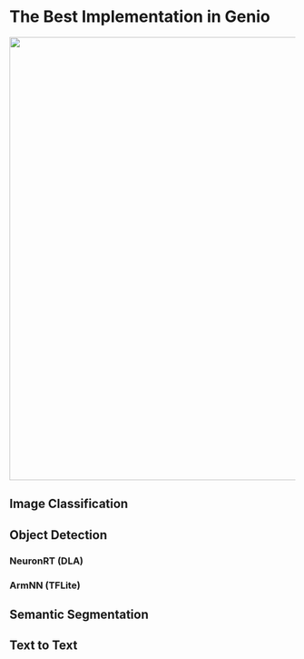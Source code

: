 # The Best Implementation in Genio

<div align="center">
<img src="https://github.com/R300-AI/ITRI-AI-Hub/blob/main/docs/assets/images/pages/genio_510_demonstration_workflow.png" width="780"/>
</div>

## Image Classification
## Object Detection
### **NeuronRT (DLA)**
### **ArmNN (TFLite)**
## Semantic Segmentation

## Text to Text
